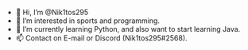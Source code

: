 - 👋 Hi, I’m @Nik1tos295
- 👀 I’m interested in sports and programming.
- 🌱 I’m currently learning Python, and also want to start learning Java.
- 📫 Contact on E-mail or Discord (Nik1tos295#2568).

<!---
Nik1tos295/Nik1tos295 is a ✨ special ✨ repository because its `README.md` (this file) appears on your GitHub profile.
You can click the Preview link to take a look at your changes.
--->
